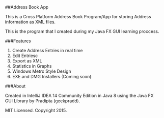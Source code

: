 ##Address Book App 

This is a Cross Platform Address Book Program/App for storing Address information as XML files.

This is the program that I created during my Java FX GUI learning proccess.

###Features

1. Create Address Entries in real time 
2. Edit Entriesc
3. Export as XML 
4. Statistics in Graphs 
5. Windows Metro Style Design
6. EXE and DMG Installers (Coming soon)

###About

Created in IntelliJ IDEA 14 Community Edition in Java 8 using the Java FX GUI Library by Pradipta (geekpradd).

MIT Licensed. Copyright 2015.